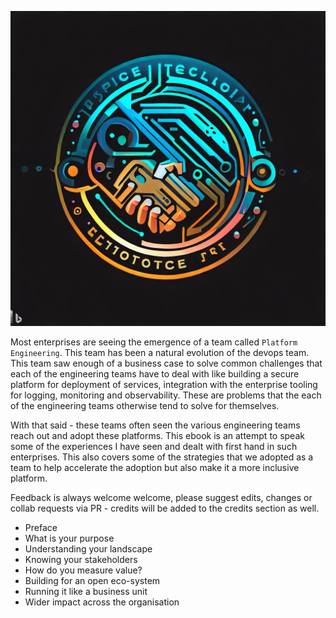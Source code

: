 [![Platform Engineering Success](source/_static/logo.jpeg)](https://rajatpandit.com/platform-engineering-success/)

Most enterprises are seeing the emergence of a team called `Platform Engineering`. This team has been a natural evolution of the devops team. This team saw enough of a business case to solve common challenges that each of the engineering teams have to deal with like building a secure platform for deployment of services, integration with the enterprise tooling for logging, monitoring and observability. These are problems that the each of the engineering teams otherwise tend to solve for themselves. 

With that said - these teams often seen the various engineering teams reach out and adopt these platforms. This ebook is an attempt to speak some of the experiences I have seen and dealt with first hand in such enterprises. This also covers some of the strategies that we adopted as a team to help accelerate the adoption but also make it a more inclusive platform.

Feedback is always welcome welcome, please suggest edits, changes or collab requests via PR - credits will be added to the credits section as well.

  * Preface
  * What is your purpose 
  * Understanding your landscape
  * Knowing your stakeholders
  * How do you measure value?
  * Building for an open eco-system
  * Running it like a business unit
  * Wider impact across the organisation